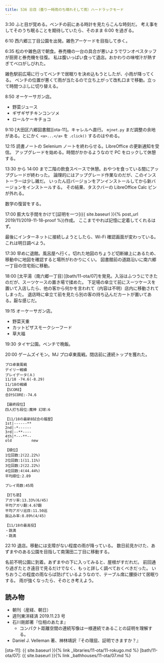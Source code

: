 ```yaml
---
title: 536 日目（曇り一時雨のち晴れそして雨）ハードラックモード
---
```


3:30 ふと目が覚める。ベンチの前にある時計を見たらこんな時刻だ。
考え事をしてそのうち眠ることを期待していたら、そのまま 6:00 を過ぎる。

6:10 西六郷三丁目公園を出発。雑色アーケードを目指して歩く。

6:35 松のや雑色店で朝食。券売機の一台の具合が悪いようでワンオペスタッフが厨房と券売機を往復。
私は腹いっぱい食って退店。おかわりの味噌汁が熱すぎてベロがしびれた。

雑色駅前広場に行ってベンチで居眠りを決め込もうとしたが、小雨が降ってくる。
ベンチの位置が悪くて雨が当たるので立ち上がって改札口まで移動。立って時間つぶしに切り替える。

8:50 オーケーサガン店。

* 野菜ジュース
* ギザギザチキンコンソメ
* ロールケーキチョコ

9:10 [大田区六郷図書館][ota-11]。キャレルへ直行。
`mjnet.py` まだ調整の余地がある。とにかく `<a>...</a>` を `.click()` するのはやめる。

12:15 読書ノートの Selenium ノートを終わらせる。LibreOffice の更新通知を受信。
アップグレードを始める。時間がかかるようなので PC をロックして休憩する。

13:30 から 14:00 まで二階の飲食スペースで休憩。おやつを食っている間にアップグレードが終わった。
論理的にはアップグレード作業なのだが、このインストーラーは少し雑だ。
いったん旧バージョンをアンインストールしてから新バージョンをインストールする。
その結果、タスクバーの LibreOffice Calc ピンが外れる。

数学の復習をする。

17:00 膨大な手間をかけて[証明を一つ]({{ site.baseurl }}{% post_url 2019/11/2019-11-18-proof %})作成。
ここまでやれば記憶に定着してくれるはず。

最後にインターネットに接続しようとしたら、Wi-Fi 確認画面が変わっている。
これは明日調べよう。

17:30 早めに退館。風呂屋へ行く。切れた地図のちょうど切断線上にあるため、移動中に地図を確認すると場所がわかりにくい。
図書館前の道路沿いに南六郷一丁目の住宅街に移動。

18:00 [太平湯（南六郷一丁目）][bath/11-ota/07]を発見。入浴はふつうにできたのだが、スーツケースの置き場で揉めた。
下足場の傘立て前にスーツケースを置いて入店したら、他の客から何かを言われて（内容は不明）店内に移動されてしまった。
退店時に傘立て前を見たら別の客の持ち込んだカートが置いてある。厭な感じだ。

19:15 オーケーサガン店。

* 野菜天重
* カットピザスモークシーフード
* 草大福

19:30 タイヤ公園。ベンチで晩飯。

20:00 ゲームズイモン。MJ プロ卓東風戦。閉店前に連続トップを獲れた。

```text
プロ卓東風戦
デイリー戦績
プレイデータ(Ａ)
11/18 -74.6(-8.29)
11/18の戦績
【SCORE】
合計SCORE:-74.6

【最終段位】
四人打ち段位:魔神 幻球:6

【11/18の最新8試合の履歴】
1st|------**
2nd|-*------
3rd|--**----
4th|*---**--
old         new

【順位】
1位回数:2(22.22%)
2位回数:1(11.11%)
3位回数:2(22.22%)
4位回数:4(44.44%)
平均順位:2.89

プレイ局数:45局

【打ち筋】
アガリ率:13.33%(6/45)
平均アガリ翻:4.67翻
平均アガリ巡目:11.50巡
振込み率:8.89%(4/45)

【11/18の最高役】
・跳満
・跳満
```

22:10 退店。移動には支障がない程度の雨が降っている。
数日前見かけた、あずまやのある公園を目指して南蒲田二丁目に移動する。

名前不明公園に到着。あずまやの下に入ってみると、屋根がすだれだ。
前回通り過ぎたとき遠目で見るだけでなく、もっと詳しく調べておくべきだった。
いちおうこの程度の雨ならば防げているようなので、テーブル席に腰掛けて居眠りする。
雨が強くなったら、そのとき考えよう。

## 読み物

* 朝刊（産経、朝日）
* 週刊東洋経済 2019.11.23 号
* 石川剛郎著『位相のあたま』
  * コンパクト距離空間の連続写像は一様連続であることの証明を理解する。
* Daniel J. Velleman 著、神林靖訳『その理屈、証明できますか？』

[ota-11]: {{ site.baseurl }}{% link _libraries/11-ota/11-rokugo.md %}
[bath/11-ota/07]: {{ site.baseurl }}{% link _bathhouses/11-ota/07.md %}
